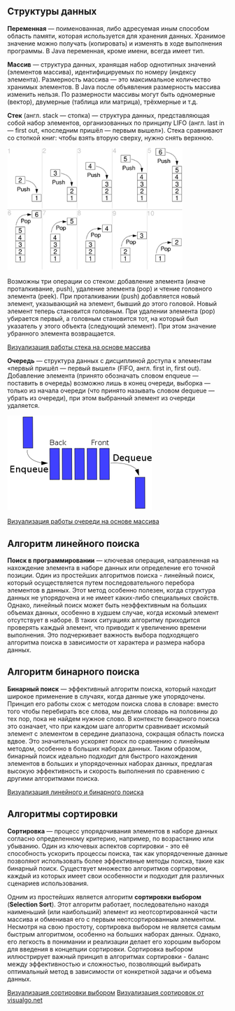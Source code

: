 ## Структуры данных

**Переменная** — поименованная, либо адресуемая иным способом область памяти, которая используется для хранения данных.
Хранимое значение можно получать (копировать) и изменять в ходе выполнения программы. В Java переменная, кроме имени, всегда имеет тип.

**Массив** — структура данных, хранящая набор однотипных значений (элементов массива), идентифицируемых по номеру (индексу элемента).
Размерность массива — это максимальное количество хранимых элементов. В Java после объявления размерность массива изменить нельзя.
По размерности массивы могут быть одномерные (вектор), двумерные (таблица или матрица), трёхмерные и т.д.

**Стек** (англ. stack — стопка) — структура данных, представляющая собой набор элементов, организованных по принципу LIFO
(англ. last in — first out, «последним пришёл — первым вышел»). Стека сравнивают со стопкой книг: чтобы взять вторую сверху, нужно снять верхнюю.

<img src="https://raw.githubusercontent.com/ait-tr/cohort42.1/main/basic_programming/lesson_12/image/lifo_stack.png" width="400">

Возможны три операции со стеком: добавление элемента (иначе проталкивание, push), удаление элемента (pop) и чтение головного элемента (peek).
При проталкивании (push) добавляется новый элемент, указывающий на элемент, бывший до этого головой. Новый элемент теперь становится головным.
При удалении элемента (pop) убирается первый, а головным становится тот, на который был указатель у этого объекта (следующий элемент).
При этом значение убранного элемента возвращается.

[Визуализация работы стека на основе массива](https://www.cs.usfca.edu/~galles/visualization/StackArray.html)

**Очередь** — структура данных с дисциплиной доступа к элементам «первый пришёл — первый вышел» (FIFO, англ. first in, first out).
Добавление элемента (принято обозначать словом enqueue — поставить в очередь) возможно лишь в конец очереди, выборка — только из начала очереди
(что принято называть словом dequeue — убрать из очереди), при этом выбранный элемент из очереди удаляется.

<img src="https://raw.githubusercontent.com/ait-tr/cohort42.1/main/basic_programming/lesson_12/image/queue.png">

[Визуализация работы очереди на основе массива](https://www.cs.usfca.edu/~galles/visualization/QueueArray.html)

## Алгоритм линейного поиска

**Поиск в программировании** — ключевая операция, направленная на нахождение элемента в наборе данных или определение его точной позиции.
Один из простейших алгоритмов поиска - линейный поиск, который осуществляется путем последовательного перебора элементов в данных.
Этот метод особенно полезен, когда структура данных не упорядочена и не имеет каких-либо специальных свойств.
Однако, линейный поиск может быть неэффективным на больших объемах данных, особенно в худшем случае, когда искомый элемент отсутствует в наборе.
В таких ситуациях алгоритму приходится проверять каждый элемент, что приводит к увеличению времени выполнения.
Это подчеркивает важность выбора подходящего алгоритма поиска в зависимости от характера и размера набора данных.

## Алгоритм бинарного поиска

**Бинарный поиск** — эффективный алгоритм поиска, который находит широкое применение в случаях, когда данные уже упорядочены.
Принцип его работы схож с методом поиска слова в словаре: вместо того чтобы перебирать все слова, мы делим словарь на половины до тех пор,
пока не найдем нужное слово. В контексте бинарного поиска это означает, что при каждом шаге алгоритм сравнивает искомый элемент с элементом в середине диапазона,
сокращая область поиска вдвое. Это значительно ускоряет поиск по сравнению с линейным методом, особенно в больших наборах данных.
Таким образом, бинарный поиск идеально подходит для быстрого нахождения элементов в больших и упорядоченных наборах данных,
предлагая высокую эффективность и скорость выполнения по сравнению с другими алгоритмами поиска.

[Визуализация линейного и бинарного поиска](https://www.cs.usfca.edu/~galles/visualization/Search.html)

## Алгоритмы сортировки

**Сортировка** — процесс упорядочивания элементов в наборе данных согласно определенному критерию, например, по возрастанию или убыванию.
Один из ключевых аспектов сортировки - это её способность ускорить процессы поиска, так как упорядоченные данные позволяют использовать
более эффективные методы поиска, такие как бинарный поиск. Существует множество алгоритмов сортировки, каждый из которых имеет свои особенности
и подходит для различных сценариев использования.

Одним из простейших является алгоритм **сортировки выбором** (**Selection Sort**).
Этот алгоритм работает, последовательно находя наименьший (или наибольший) элемент из неотсортированной части массива и обменивая его 
с первым неотсортированным элементом. Несмотря на свою простоту, сортировка выбором не является самым быстрым алгоритмом, особенно на больших наборах данных.
Однако, его легкость в понимании и реализации делает его хорошим выбором для введения в концепции сортировки.
Сортировка выбором иллюстрирует важный принцип в алгоритмах сортировки - баланс между эффективностью и сложностью,
позволяющий выбирать оптимальный метод в зависимости от конкретной задачи и объема данных.

[Визуализация сортировки выбором](https://www.cs.usfca.edu/~galles/visualization/ComparisonSort.html)
[Визуализация сортировок от visualgo.net](https://visualgo.net/en/sorting)
